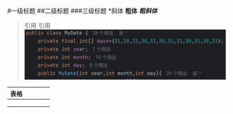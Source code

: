 #一级标题
##二级标题
###三级标题
*斜体
**粗体**
***粗斜体***
>引用
> 引用
> ![img.png](img.png)

| 表格 |   |   |   |   |
|----|---|---|---|---|
|    |   |   |   |   |
|    |   |   |   |   |
|    |   |   |   |   |



